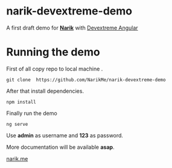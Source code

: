 # narik-devextreme-demo
A first draft demo for [**Narik**](http://narik.me "**Narik**") with [Devextreme Angular](https://js.devexpress.com/Overview/Angular/ "devextreme angular")


# Running the demo

First of all copy repo to local machine .
```
git clone  https://github.com/NarikMe/narik-devextreme-demo
```

After  that install dependencies.

```
npm install
```

Finally run the demo

```
ng serve
```

Use **admin** as username and **123** as password.

More documentation will be available **asap**.

[narik.me](http://narik.me "narik.me")


